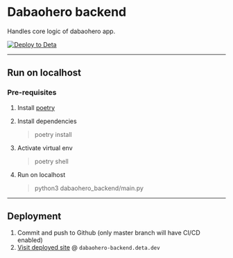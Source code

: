 # Dabaohero backend

Handles core logic of dabaohero app.

[![Deploy to Deta](https://github.com/WAD2-Group-6/dabaohero-backend/actions/workflows/deta.yml/badge.svg?branch=master)](https://github.com/WAD2-Group-6/dabaohero-backend/actions/workflows/deta.yml)

---

## Run on localhost

### Pre-requisites

1. Install [poetry](https://python-poetry.org/docs/#installation)
2. Install dependencies
   > poetry install
3. Activate virtual env
   > poetry shell
4. Run on localhost

   > python3 dabaohero_backend/main.py

---

## Deployment

1. Commit and push to Github (only master branch will have CI/CD enabled)
2. [Visit deployed site](dabaohero-backend.deta.dev) @ `dabaohero-backend.deta.dev`
